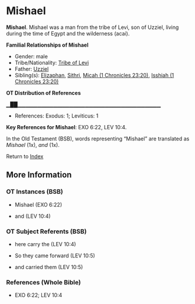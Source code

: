 # Mishael
**Mishael**. 
Mishael was a man from the tribe of Levi, son of Uzziel, living during the time of Egypt and the wilderness (acai). 




**Familial Relationships of Mishael**


* Gender: male
* Tribe/Nationality: [Tribe of Levi](../../../groups/md/acai/Levi.md)
* Father: [Uzziel](Uzziel.md)
* Sibling(s): [Elizaphan](Elizaphan.md), [Sithri](Sithri.md), [Micah (1 Chronicles 23:20)](Micah.5.md), [Isshiah (1 Chronicles 23:20)](Isshiah.3.md)


**OT Distribution of References**

▁██▁▁▁▁▁▁▁▁▁▁▁▁▁▁▁▁▁▁▁▁▁▁▁▁▁▁▁▁▁▁▁▁▁▁▁▁
* References: Exodus: 1; Leviticus: 1



**Key References for Mishael**: 
EXO 6:22, LEV 10:4. 


In the Old Testament (BSB), words representing “Mishael” are translated as 
*Mishael* (1x), *and* (1x). 




Return to [Index](00-Index.md)

## More Information

### OT Instances (BSB)

* Mishael (EXO 6:22)

* and (LEV 10:4)



### OT Subject Referents (BSB)

* here carry the (LEV 10:4)

* So they came forward (LEV 10:5)

* and carried them (LEV 10:5)



### References (Whole Bible)

* EXO 6:22; LEV 10:4



